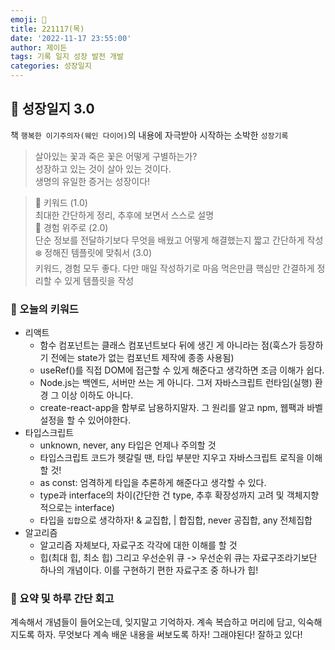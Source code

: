 ```yaml
---
emoji: 🌱
title: 221117(목)
date: '2022-11-17 23:55:00'
author: 제이든
tags: 기록 일지 성장 발전 개발
categories: 성장일지
---
```


## 🎄 성장일지 3.0

책 `행복한 이기주의자(웨인 다이어)`의 내용에 자극받아 시작하는 소박한 `성장기록`

> 살아있는 꽃과 죽은 꽃은 어떻게 구별하는가?<br/>
> 성장하고 있는 것이 살아 있는 것이다.<br/>
> 생명의 유일한 증거는 성장이다!

> 🌳 키워드 (1.0)<br/>
> 최대한 간단하게 정리, 추후에 보면서 스스로 설명<br/>
> 🍉 경험 위주로 (2.0)<br/>
> 단순 정보를 전달하기보다 무엇을 배웠고 어떻게 해결했는지 짧고 간단하게 작성<br/>
> ❄️ 정해진 템플릿에 맞춰서 (3.0)<br/>
> 키워드, 경험 모두 좋다. 다만 매일 작성하기로 마음 먹은만큼 핵심만 간결하게 정리할 수 있게 템플릿을 작성

### 🔑 오늘의 키워드

- 리액트
  - 함수 컴포넌트는 클래스 컴포넌트보다 뒤에 생긴 게 아니라는 점(훅스가 등장하기 전에는 state가 없는 컴포넌트 제작에 종종 사용됨)
  - useRef()를 직접 DOM에 접근할 수 있게 해준다고 생각하면 조금 이해가 쉽다.
  - Node.js는 백엔드, 서버만 쓰는 게 아니다. 그저 자바스크립트 런타임(실행) 환경 그 이상 이하도 아니다.
  - create-react-app을 함부로 남용하지말자. 그 원리를 알고 npm, 웹팩과 바벨 설정을 할 수 있어야한다.
- 타입스크립트
  - unknown, never, any 타입은 언제나 주의할 것
  - 타입스크립트 코드가 헷갈릴 땐, 타입 부분만 지우고 자바스크립트 로직을 이해할 것!
  - as const: 엄격하게 타입을 추론하게 해준다고 생각할 수 있다.
  - type과 interface의 차이(간단한 건 type, 추후 확장성까지 고려 및 객체지향적으로는 interface)
  - 타입을 `집합`으로 생각하자! & 교집합, | 합집합, never 공집합, any 전체집합
- 알고리즘
  - 알고리즘 자체보다, 자료구조 각각에 대한 이해를 할 것
  - 힙(최대 힙, 최소 힙) 그리고 우선순위 큐 -> 우선순위 큐는 자료구조라기보단 하나의 개념이다. 이를 구현하기 편한 자료구조 중 하나가 힙!

### 📝 요약 및 하루 간단 회고

계속해서 개념들이 들어오는데, 잊지말고 기억하자. 계속 복습하고 머리에 담고, 익숙해지도록 하자. 무엇보다 계속 배운 내용을 써보도록 하자! 그래야된다! 잘하고 있다!

```toc

```
